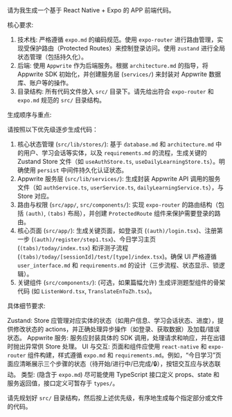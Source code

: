 请为我生成一个基于 React Native + Expo 的 APP 前端代码。

核心要求:

1.  技术栈: 严格遵循 `expo.md` 的编码规范。使用 `expo-router` 进行路由管理，实现受保护路由（Protected Routes）来控制登录访问。使用 `zustand` 进行全局状态管理（包括持久化）。
2.  后端: 使用 `Appwrite` 作为后端服务。根据 `architecture.md` 的指导，将 Appwrite SDK 初始化，并创建服务层 (`services/`) 来封装对 Appwrite 数据库、账户等的操作。
3.  目录结构: 所有代码文件放入 `src/` 目录下。请先给出符合 `expo-router` 和 `expo.md` 规范的 `src/` 目录结构。

生成顺序与重点:

请按照以下优先级逐步生成代码：

1.  核心状态管理 (`src/lib/stores/`): 基于 `database.md` 和 `architecture.md` 中的用户、学习会话等实体，以及 `requirements.md` 的流程，生成关键的 Zustand Store 文件（如 `useAuthStore.ts`, `useDailyLearningStore.ts`）。明确使用 `persist` 中间件持久化认证状态。
2.  Appwrite 服务层 (`src/lib/services/`): 生成封装 Appwrite API 调用的服务文件（如 `authService.ts`, `userService.ts`, `dailyLearningService.ts`），与 Store 对应。
3.  路由与权限 (`src/app/`, `src/components/`): 实现 `expo-router` 的路由结构（包括 `(auth)`, `(tabs)` 布局），并创建 `ProtectedRoute` 组件来保护需要登录的路由。
4.  核心页面 (`src/app/`): 生成关键页面，如登录页 (`(auth)/login.tsx`)、注册第一步 (`(auth)/register/step1.tsx`)、今日学习主页 (`(tabs)/today/index.tsx`) 和评测子流程 (`(tabs)/today/[sessionId]/test/[type]/index.tsx`)。确保 UI 严格遵循 `user_interface.md` 和 `requirements.md` 的设计（三步流程、状态显示、锁逻辑）。
5.  关键组件 (`src/components/`): (可选，如果篇幅允许) 生成评测题型组件的骨架代码 (如 `ListenWord.tsx`, `TranslateEnToZh.tsx`)。

具体细节要求:

Zustand: Store 应管理对应实体的状态（如用户信息、学习会话状态、进度），提供修改状态的 actions，并正确处理异步操作（如登录、获取数据）及加载/错误状态。
Appwrite 服务: 服务应封装具体的 SDK 调用，处理请求和响应，并在出错时抛出异常供 Store 处理。
UI 与交互: 页面和组件应使用 `react-native` 和 `expo-router` 组件构建，样式遵循 `expo.md` 和 `requirements.md`。例如，“今日学习”页面应清晰展示三个步骤的状态（待开始/进行中/已完成/🔒），按钮交互应与状态联动。
类型: (隐含于 `expo.md`) 尽可能使用 TypeScript 接口定义 props、state 和服务返回值，接口定义可暂存于 `types/`。

请先规划好 `src/` 目录结构，然后按上述优先级，有序地生成每个指定部分或文件的代码。